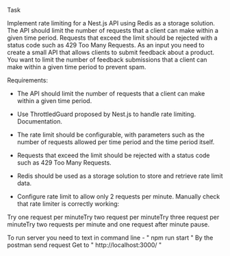 Task

Implement rate limiting for a Nest.js API using Redis as a storage solution. The API should limit the number of requests that a client can make within a given time period. Requests that exceed the limit should be rejected with a status code such as 429 Too Many Requests. As an input you need to create a small API that allows clients to submit feedback about a product. You want to limit the number of feedback submissions that a client can make within a given time period to prevent spam.

Requirements:

- The API should limit the number of requests that a client can make within a given time period.

- Use ThrottledGuard proposed by Nest.js to handle rate limiting. Documentation.

- The rate limit should be configurable, with parameters such as the number of requests allowed per time period and the time period itself.

- Requests that exceed the limit should be rejected with a status code such as 429 Too Many Requests.

- Redis should be used as a storage solution to store and retrieve rate limit data.

- Configure rate limit to allow only 2 requests per minute. Manually check that rate limiter is correctly working: 

Try one request per minuteTry two request per minuteTry three request per minuteTry two requests per minute and one request after minute pause.

To run server you need to text in command line  -  " npm run start "
By the postman send request Get to " http://localhost:3000/ "